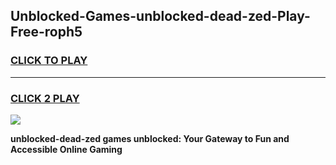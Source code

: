 
## Unblocked-Games-unblocked-dead-zed-Play-Free-roph5
<h3>
<a href="https://premium76.site?title=unblocked-dead-zed&ref=17A">CLICK TO PLAY</a></h3>
<hr>

<h3>
<a href="https://premium76.site?title=unblocked-dead-zed&ref=17A">CLICK 2 PLAY</a>
  
</h3>

<a href="https://premium76.site?title=unblocked-dead-zed&ref=17A"><img src="https://clearcache.store/games.png"></a>


**unblocked-dead-zed games unblocked: Your Gateway to Fun and Accessible Online Gaming**
